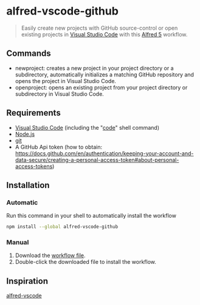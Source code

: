 # alfred-vscode-github
> Easily create new projects with GitHub source-control or open existing projects in [Visual Studio Code](https://code.visualstudio.com) with this [Alfred 5](https://www.alfredapp.com) workflow.
## Commands
- newproject: creates a new project in your project directory or a subdirectory, automatically initializes a matching GitHub repository and opens the project in Visual Studio Code.
- openproject: opens an existing project from your project directory or subdirectory in Visual Studio Code.
## Requirements
- [Visual Studio Code](https://code.visualstudio.com) (including the "[code](https://code.visualstudio.com/docs/setup/mac)" shell command)
- [Node.js](https://nodejs.org)
- [git](https://git-scm.com)
- A GitHub Api token (how to obtain: https://docs.github.com/en/authentication/keeping-your-account-and-data-secure/creating-a-personal-access-token#about-personal-access-tokens)
## Installation
### Automatic
Run this command in your shell to automatically install the workflow
```bash
npm install --global alfred-vscode-github
```

### Manual
1. Download the [workflow file](https://github.com/AppelBoomHD/alfred-vscode-github/releases/download/v1.0.1/alfred-vscode-github.alfredworkflow).
2. Double-click the downloaded file to install the workflow.

## Inspiration
[alfred-vscode](https://github.com/kbshl/alfred-vscode)
